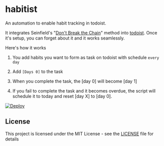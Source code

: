 # habitist
An automation to enable habit tracking in todoist. 

It integrates Seinfield's "[Don't Break the Chain](https://lifehacker.com/281626/jerry-seinfelds-productivity-secret)" method into [todoist](http://todoist.com/). Once it's setup, you can forget about it and it works seamlessly.

Here's how it works
1. You add habits you want to form as task on todoist with schedule `every day`

2. Add `[Days 0]` to the task

3. When you complete the task, the [day 0] will become [day 1]

4. If you fail to complete the task and it becomes overdue, the script will schedule it to today and reset [day X] to [day 0].


[![Deploy](https://www.herokucdn.com/deploy/button.svg)](https://heroku.com/deploy)

## License

This project is licensed under the MIT License - see the [LICENSE](LICENSE) file for details
